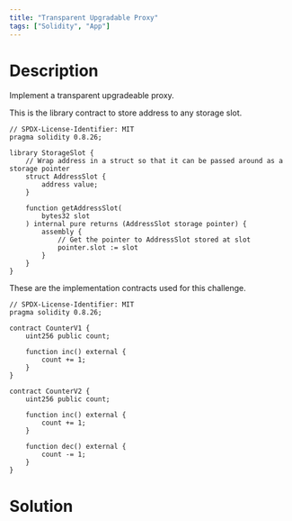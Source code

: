 ```yaml
---
title: "Transparent Upgradable Proxy"
tags: ["Solidity", "App"]
---
```


# Description

Implement a transparent upgradeable proxy.

This is the library contract to store address to any storage slot.

```sol
// SPDX-License-Identifier: MIT
pragma solidity 0.8.26;

library StorageSlot {
    // Wrap address in a struct so that it can be passed around as a storage pointer
    struct AddressSlot {
        address value;
    }

    function getAddressSlot(
        bytes32 slot
    ) internal pure returns (AddressSlot storage pointer) {
        assembly {
            // Get the pointer to AddressSlot stored at slot
            pointer.slot := slot
        }
    }
}
```

These are the implementation contracts used for this challenge.

```sol
// SPDX-License-Identifier: MIT
pragma solidity 0.8.26;

contract CounterV1 {
    uint256 public count;

    function inc() external {
        count += 1;
    }
}

contract CounterV2 {
    uint256 public count;

    function inc() external {
        count += 1;
    }

    function dec() external {
        count -= 1;
    }
}
```

# Solution


